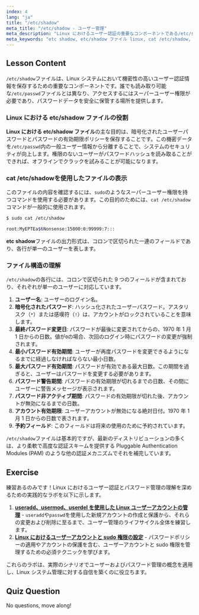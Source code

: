 ```yaml
---
index: 4
lang: "ja"
title: "/etc/shadow"
meta_title: "/etc/shadow - ユーザー管理"
meta_description: "Linux におけるユーザー認証の重要なコンポーネントである/etc/shadow ファイルを探ります。「cat /etc/shadow」での表示方法や、暗号化されたパスワードとポリシー情報が格納されているetc shadow ファイルの構造を理解しましょう。"
meta_keywords: "etc shadow, etc/shadow ファイル linux, cat /etc/shadow, linux etc shadow, /etc/shadow, ユーザー認証，パスワードセキュリティ，Linux システム管理"
---
```


## Lesson Content

`/etc/shadow`ファイルは、Linux システムにおいて機密性の高いユーザー認証情報を保存するための重要なコンポーネントです。誰でも読み取り可能な`/etc/passwd`ファイルとは異なり、アクセスするにはスーパーユーザー権限が必要であり、パスワードデータを安全に保管する場所を提供します。

### Linux における etc/shadow ファイルの役割

**Linux における etc/shadow ファイル**の主な目的は、暗号化されたユーザーパスワードとパスワードの有効期限ポリシーを保存することです。この機密データを`/etc/passwd`内の一般ユーザー情報から分離することで、システムのセキュリティが向上します。権限のないユーザーがパスワードハッシュを読み取ることができれば、オフラインでクラックを試みることが可能になります。

### cat /etc/shadowを使用したファイルの表示

このファイルの内容を確認するには、`sudo`のようなスーパーユーザー権限を持つコマンドを使用する必要があります。この目的のためには、`cat /etc/shadow`コマンドが一般的に使用されます。

```bash
$ sudo cat /etc/shadow

root:MyEPTEa$6Nonsense:15000:0:99999:7:::
```

**etc shadow**ファイルの出力形式は、コロンで区切られた一連のフィールドであり、各行が単一のユーザーを表します。

### ファイル構造の理解

`/etc/shadow`の各行には、コロンで区切られた 9 つのフィールドが含まれており、それぞれが単一のユーザーに対応しています。

1. **ユーザー名**: ユーザーのログイン名。
2. **暗号化されたパスワード**: ハッシュ化されたユーザーパスワード。アスタリスク（`*`）または感嘆符（`!`）は、アカウントがロックされていることを意味します。
3. **最終パスワード変更日**: パスワードが最後に変更されてからの、1970 年 1 月 1 日からの日数。値が`0`の場合、次回のログイン時にパスワードの変更が強制されます。
4. **最小パスワード有効期間**: ユーザーが再度パスワードを変更できるようになるまでに経過しなければならない最小日数。
5. **最大パスワード有効期間**: パスワードが有効である最大日数。この期間を過ぎると、ユーザーはパスワードを変更する必要があります。
6. **パスワード警告期間**: パスワードの有効期限が切れるまでの日数、その間にユーザーに警告メッセージが表示されます。
7. **パスワード非アクティブ期間**: パスワードの有効期限が切れた後、アカウントが無効になるまでの日数。
8. **アカウント有効期限**: ユーザーアカウントが無効になる絶対日付。1970 年 1 月 1 日からの日数で表されます。
9. **予約フィールド**: このフィールドは将来の使用のために予約されています。

`/etc/shadow`ファイルは基本的ですが、最新のディストリビューションの多くは、より柔軟で高度な認証スキームを提供する Pluggable Authentication Modules (PAM) のような他の認証メカニズムでそれを補完しています。

## Exercise

練習あるのみです！Linux におけるユーザー認証とパスワード管理の理解を深めるための実践的なラボを以下に示します。

1. **[useradd、usermod、userdel を使用した Linux ユーザーアカウントの管理](https://labex.io/ja/labs/comptia-manage-linux-user-accounts-with-useradd-usermod-and-userdel-590837)** - `useradd`や`passwd`を使用した新規アカウントの作成と保護から、それらの変更および削除に至るまで、ユーザー管理のライフサイクル全体を練習します。
2. **[Linux におけるユーザーアカウントと sudo 権限の設定](https://labex.io/ja/labs/comptia-configure-user-accounts-and-sudo-privileges-in-linux-590856)** - パスワードポリシーの適用やアカウントの保護を含む、ユーザーアカウントと sudo 権限を管理するための必須テクニックを学びます。

これらのラボは、実際のシナリオでユーザーおよびパスワード管理の概念を適用し、Linux システム管理に対する自信を築くのに役立ちます。

## Quiz Question

No questions, move along!
